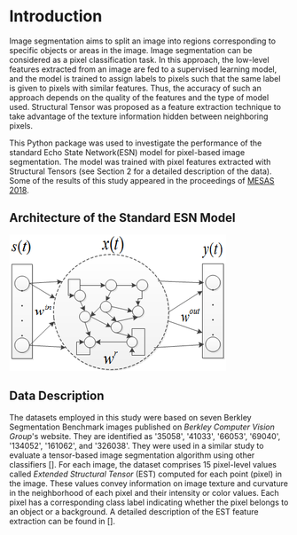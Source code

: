 # Introduction
Image segmentation aims to split an image into regions corresponding to specific objects or areas in the image. Image segmentation can be considered as a pixel classification task.
In this approach, the low-level features extracted from an image are fed to a supervised learning model, and the model is  trained to assign labels to pixels such that the same 
label is given to pixels with similar features. Thus, the accuracy of such an approach depends on the quality of the features and the type of model used.
Structural Tensor was proposed as a feature extraction technique to take advantage of the texture information hidden between neighboring pixels. 

This Python package was used to investigate the performance of the standard Echo State Network(ESN) model for pixel-based image segmentation. The model
was trained with pixel features extracted with Structural Tensors (see Section 2 for a detailed description of the data).  
Some of the results of this study appeared in the proceedings of [MESAS 2018](https://link.springer.com/chapter/10.1007/978-3-030-14984-0_36).

## Architecture of the Standard ESN Model

![standard ESN model](/docs/images/ESN.png)

## Data Description
The datasets employed in this study were based on seven Berkley Segmentation Benchmark images published on *Berkley Computer Vision Group*'s website. They are identified as '35058',
'41033', '66053', '69040', '134052', '161062', and '326038'. They were used in a similar study to evaluate a tensor-based image segmentation algorithm using other classifiers []. 
For each image, the dataset comprises 15 pixel-level values called *Extended Structural Tensor* (EST) computed for each point (pixel) in the image. These values convey 
information on image texture and curvature in the neighborhood of each pixel and their intensity or color values. Each pixel has a corresponding class label indicating whether the pixel
belongs to an object or a background. A detailed description of the EST feature extraction can be found in [].
